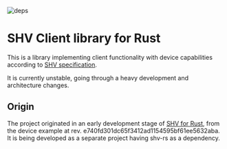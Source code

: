 ![deps](https://deps.rs/repo/github/j4r0u53k/shvclient-rs/status.svg)

# SHV Client library for Rust

This is a library implementing client functionality with device capabilities
according to [SHV specification](https://silicon-heaven.github.io/shv-doc/index.html).

It is currently unstable, going through a heavy development and architecture changes.

## Origin

The project originated in an early development stage of [SHV for Rust](https://github.com/silicon-heaven/shv-rs/), from
the device example at rev. e740fd301dc65f3412ad1154595bf61ee5632aba. It is being developed as a separate project having
shv-rs as a dependency.
